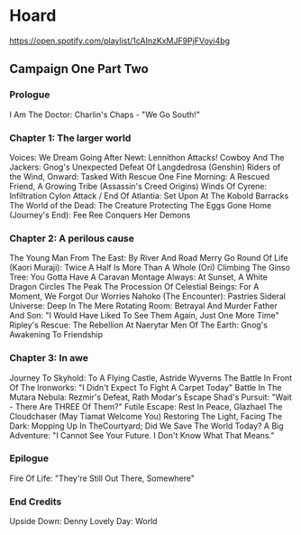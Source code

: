 # Hoard

https://open.spotify.com/playlist/1cAInzKxMJF9PjFVoyi4bg

## Campaign One Part Two
### Prologue

I Am The Doctor: Charlin's Chaps - "We Go South!"

### Chapter 1: The larger world

Voices: We Dream
Going After Newt: Lennithon Attacks!
Cowboy And The Jackers: Gnog's Unexpected Defeat Of Langdedrosa
(Genshin) Riders of the Wind, Onward: Tasked With Rescue
One Fine Morning: A Rescued Friend, A Growing Tribe
(Assassin's Creed Origins) Winds Of Cyrene: Infiltration
Cylon Attack / End Of Atlantia: Set Upon At The Kobold Barracks
The World of the Dead: The Creature Protecting The Eggs
Gone Home (Journey's End): Fee Ree Conquers Her Demons

### Chapter 2: A perilous cause

The Young Man From The East: By River And Road
Merry Go Round Of Life (Kaori Muraji): Twice A Half Is More Than A Whole
(Ori) Climbing The Ginso Tree: You Gotta Have A Caravan Montage
Always: At Sunset, A White Dragon Circles The Peak
The Procession Of Celestial Beings: For A Moment, We Forgot Our Worries
Nahoko (The Encounter): Pastries
Sideral Universe: Deep In The Mere
Rotating Room: Betrayal And Murder
Father And Son: "I Would Have Liked To See Them Again, Just One More Time"
Ripley's Rescue: The Rebellion At Naerytar
Men Of The Earth: Gnog's Awakening To Friendship

### Chapter 3: In awe

Journey To Skyhold: To A Flying Castle, Astride Wyverns
The Battle In Front Of The Ironworks: "I Didn't Expect To Fight A Carpet Today"
Battle In The Mutara Nebula: Rezmir's Defeat, Rath Modar's Escape
Shad's Pursuit: "Wait - There Are THREE Of Them?"
Futile Escape: Rest In Peace, Glazhael The Cloudchaser (May Tiamat Welcome You)
Restoring The Light, Facing The Dark: Mopping Up In TheCourtyard; Did We Save The World Today?
A Big Adventure: "I Cannot See Your Future. I Don't Know What That Means."

### Epilogue

Fire Of Life: "They're Still Out There, Somewhere"

### End Credits

Upside Down: Denny
Lovely Day: World
